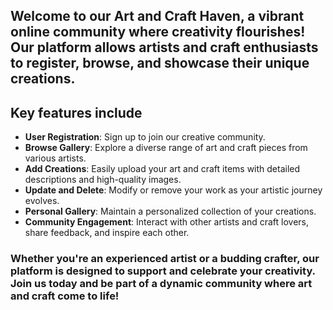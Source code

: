 ## Welcome to our Art and Craft Haven, a vibrant online community where creativity flourishes! Our platform allows artists and craft enthusiasts to register, browse, and showcase their unique creations.

## Key features include

- **User Registration**: Sign up to join our creative community.
- **Browse Gallery**: Explore a diverse range of art and craft pieces from various artists.
- **Add Creations**: Easily upload your art and craft items with detailed descriptions and high-quality images.
- **Update and Delete**: Modify or remove your work as your artistic journey evolves.
- **Personal Gallery**: Maintain a personalized collection of your creations.
- **Community Engagement**: Interact with other artists and craft lovers, share feedback, and inspire each other.

### Whether you're an experienced artist or a budding crafter, our platform is designed to support and celebrate your creativity. Join us today and be part of a dynamic community where art and craft come to life!
